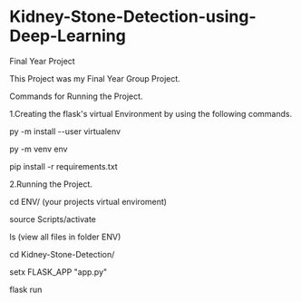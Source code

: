 # Kidney-Stone-Detection-using-Deep-Learning
Final Year Project 

This Project was my Final Year Group Project.

Commands for Running the Project.

1.Creating the flask's virtual Environment by using the following commands.

py -m install --user virtualenv

py -m venv env

pip install -r requirements.txt

2.Running the Project.

cd ENV/ (your projects virtual enviroment)

source Scripts/activate

ls (view all files in folder ENV)

cd Kidney-Stone-Detection/

setx FLASK_APP "app.py"

flask run



